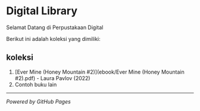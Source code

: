 # Digital Library

Selamat Datang di Perpustakaan Digital

Berikut ini adalah koleksi yang dimiliki:

## koleksi
1. [Ever Mine (Honey Mountain #2)](ebook/Ever Mine (Honey Mountain #2).pdf) - Laura Pavlov (2022)
2. Contoh buku lain
---

*Powered by GitHub Pages*
